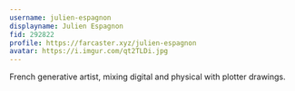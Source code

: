```yaml
---
username: julien-espagnon
displayname: Julien Espagnon
fid: 292822
profile: https://farcaster.xyz/julien-espagnon
avatar: https://i.imgur.com/qt2TLDi.jpg
---
```


French generative artist, mixing digital and physical with plotter drawings.
